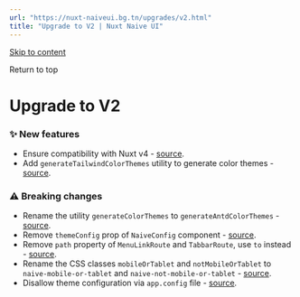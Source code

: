 ```yaml
---
url: "https://nuxt-naiveui.bg.tn/upgrades/v2.html"
title: "Upgrade to V2 | Nuxt Naive UI"
---
```


[Skip to content](https://nuxt-naiveui.bg.tn/upgrades/v2.html#VPContent)

Return to top

# Upgrade to V2 [​](https://nuxt-naiveui.bg.tn/upgrades/v2.html\#upgrade-to-v2)

### ✨ New features [​](https://nuxt-naiveui.bg.tn/upgrades/v2.html\#%E2%9C%A8-new-features)

- Ensure compatibility with Nuxt v4 - [source](https://github.com/becem-gharbi/nuxt-naiveui/commit/d1b7eab).
- Add `generateTailwindColorThemes` utility to generate color themes - [source](https://github.com/becem-gharbi/nuxt-naiveui/commit/3f291b0).

### ⚠️ Breaking changes [​](https://nuxt-naiveui.bg.tn/upgrades/v2.html\#%E2%9A%A0%EF%B8%8F-breaking-changes)

- Rename the utility `generateColorThemes` to `generateAntdColorThemes` \- [source](https://github.com/becem-gharbi/nuxt-naiveui/commit/c5c848d).
- Remove `themeConfig` prop of `NaiveConfig` component - [source](https://github.com/becem-gharbi/nuxt-naiveui/commit/c2a61ba).
- Remove `path` property of `MenuLinkRoute` and `TabbarRoute`, use `to` instead - [source](https://github.com/becem-gharbi/nuxt-naiveui/commit/fff716b).
- Rename the CSS classes `mobileOrTablet` and `notMobileOrTablet` to `naive-mobile-or-tablet` and `naive-not-mobile-or-tablet` \- [source](https://github.com/becem-gharbi/nuxt-naiveui/commit/ba00bbe).
- Disallow theme configuration via `app.config` file - [source](https://github.com/becem-gharbi/nuxt-naiveui/pull/78).